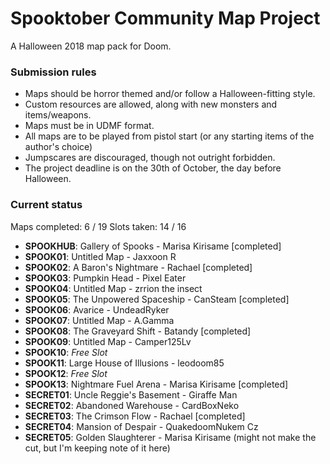 # Spooktober Community Map Project

A Halloween 2018 map pack for Doom.

### Submission rules

- Maps should be horror themed and/or follow a Halloween-fitting style.
- Custom resources are allowed, along with new monsters and items/weapons.
- Maps must be in UDMF format.
- All maps are to be played from pistol start (or any starting items of the
  author's choice)
- Jumpscares are discouraged, though not outright forbidden.
- The project deadline is on the 30th of October, the day before Halloween.

### Current status

Maps completed: 6 / 19
Slots taken: 14 / 16

- **SPOOKHUB**: Gallery of Spooks - Marisa Kirisame [completed]
- **SPOOK01**: Untitled Map - Jaxxoon R
- **SPOOK02**: A Baron's Nightmare - Rachael [completed]
- **SPOOK03**: Pumpkin Head - Pixel Eater
- **SPOOK04**: Untitled Map - zrrion the insect
- **SPOOK05**: The Unpowered Spaceship - CanSteam [completed]
- **SPOOK06**: Avarice - UndeadRyker
- **SPOOK07**: Untitled Map - A.Gamma
- **SPOOK08**: The Graveyard Shift - Batandy [completed]
- **SPOOK09**: Untitled Map - Camper125Lv
- **SPOOK10**: *Free Slot*
- **SPOOK11**: Large House of Illusions - leodoom85
- **SPOOK12**: *Free Slot*
- **SPOOK13**: Nightmare Fuel Arena - Marisa Kirisame [completed]
- **SECRET01**: Uncle Reggie's Basement - Giraffe Man
- **SECRET02**: Abandoned Warehouse - CardBoxNeko
- **SECRET03**: The Crimson Flow - Rachael [completed]
- **SECRET04**: Mansion of Despair - QuakedoomNukem Cz
- **SECRET05**: Golden Slaughterer - Marisa Kirisame (might not make the cut, but I'm keeping note of it here)
